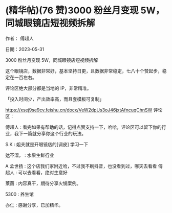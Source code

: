 
# (精华帖)(76 赞)3000 粉丝月变现 5W，同城眼镜店短视频拆解

作者：  傅超人

日期：2023-05-31

3000 粉丝月变现 5W，同城眼镜店短视频拆解

这个眼镜店，数据非常好，基本坚持日更，且数据非常稳定，七八十个赞起步，稳定在一百左右。



评论区绝大部分都是当地的 IP，非常精准。

「投入时间少，产出效率高，而且套模板可复制」

https://xsej9se9cv.feishu.cn/docx/VeW2dpUs3oJ46jxtAfncuqChnSW 评论区：

傅超人 : 看完如果有帮助的话，记得点赞支持一下，哈哈，评论区可以留下你的行业，我下一篇就分享你这个行业的玩法。

S.K : 姐夫就是开眼镜店的[调皮] 学习一下

达不溜， : 水果生鲜行业

A 孟世扬 : 这个店我们家附近哈，不过我不刷抖音，也没看到过，哪天去看看  傅超人 : 可以去看看，绝对生意好

莱茵 : 内容真干，期待分享火锅案例。

5300 : 养生馆

亦仁 : 感谢分享，已加精华。
